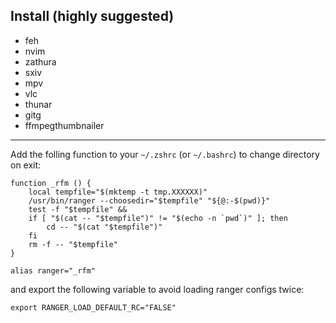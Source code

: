 ## Install (highly suggested)

- feh
- nvim
- zathura
- sxiv
- mpv
- vlc
- thunar
- gitg
- ffmpegthumbnailer

---

Add the folling function to your `~/.zshrc` (or `~/.bashrc`) to change directory on exit:

```
function _rfm () {
    local tempfile="$(mktemp -t tmp.XXXXXX)"
    /usr/bin/ranger --choosedir="$tempfile" "${@:-$(pwd)}"
    test -f "$tempfile" &&
    if [ "$(cat -- "$tempfile")" != "$(echo -n `pwd`)" ]; then
        cd -- "$(cat "$tempfile")"
    fi
    rm -f -- "$tempfile"
}

alias ranger="_rfm"
```

and export the following variable to avoid loading ranger configs twice:

```
export RANGER_LOAD_DEFAULT_RC="FALSE"
```
